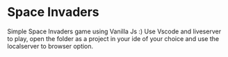 # Space Invaders
Simple Space Invaders game using Vanilla Js :)
Use Vscode and liveserver to play, open the folder as a project in your ide of your choice and use the localserver to browser option.
